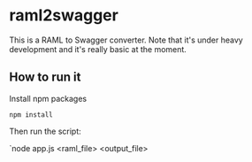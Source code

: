 # raml2swagger

This is a RAML to Swagger converter. Note that it's under heavy development and it's really basic at the moment.

## How to run it

Install npm packages

`npm install`

Then run the script:

`node app.js <raml_file> <output_file>
